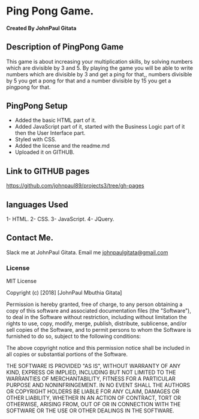 # Ping Pong Game.
#### Created By JohnPaul Gitata
## Description of PingPong Game
This game is about increasing your multiplication skills, by solving numbers which are divisible by 3 and 5. By playing the game you will be able to write numbers which are divisible by 3 and get a ping for that,, numbers divisible by 5 you get a pong for that and a number divisible by 15 you get a pingpong for that.
## PingPong Setup
* Added the basic HTML part of it.
* Added JavaScript part of it, started with the Business Logic part of it then the User Interface part.
* Styled with CSS.
* Added the license and the readme.md
* Uploaded it on GITHUB.
## Link to GITHUB pages
https://github.com/johnpaul89/projects3/tree/gh-pages
## languages Used
1- HTML.
2- CSS.
3- JavaScript.
4- JQuery.
## Contact Me.
Slack me at JohnPaul Gitata.
Email me johnpaulgitata@gmail.com
### License
MIT License

Copyright (c) [2018] [JohnPaul Mbuthia Gitata]

Permission is hereby granted, free of charge, to any person obtaining a copy
of this software and associated documentation files (the "Software"), to deal
in the Software without restriction, including without limitation the rights
to use, copy, modify, merge, publish, distribute, sublicense, and/or sell
copies of the Software, and to permit persons to whom the Software is
furnished to do so, subject to the following conditions:

The above copyright notice and this permission notice shall be included in all
copies or substantial portions of the Software.

THE SOFTWARE IS PROVIDED "AS IS", WITHOUT WARRANTY OF ANY KIND, EXPRESS OR
IMPLIED, INCLUDING BUT NOT LIMITED TO THE WARRANTIES OF MERCHANTABILITY,
FITNESS FOR A PARTICULAR PURPOSE AND NONINFRINGEMENT. IN NO EVENT SHALL THE
AUTHORS OR COPYRIGHT HOLDERS BE LIABLE FOR ANY CLAIM, DAMAGES OR OTHER
LIABILITY, WHETHER IN AN ACTION OF CONTRACT, TORT OR OTHERWISE, ARISING FROM,
OUT OF OR IN CONNECTION WITH THE SOFTWARE OR THE USE OR OTHER DEALINGS IN THE
SOFTWARE.
